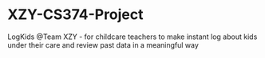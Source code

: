 # XZY-CS374-Project
LogKids @Team XZY - for childcare teachers to make instant log about kids under their care and review past data in a meaningful way
